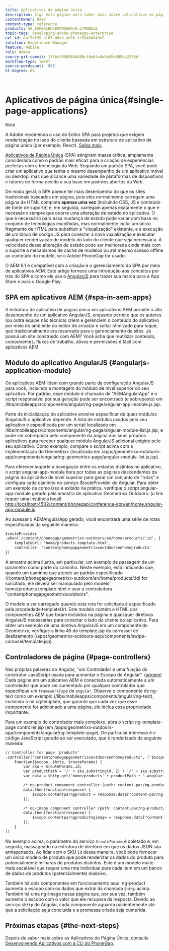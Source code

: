```yaml
---
title: Aplicativos de página única
description: Siga esta página para saber mais sobre aplicativos de página única, ou seja, você pode criar um aplicativo que tenha o mesmo desempenho de um aplicativo móvel ou desktop.
contentOwner: User
content-type: reference
products: SG_EXPERIENCEMANAGER/6.5/MOBILE
topic-tags: developing-adobe-phonegap-enterprise
exl-id: daf7bf39-a105-46eb-ab7b-1c59484949e2
solution: Experience Manager
feature: Mobile
role: Admin
source-git-commit: 1f56c99980846400cfde8fa4e9a55e885bc2258d
workflow-type: tm+mt
source-wordcount: '951'
ht-degree: 0%

---
```


# Aplicativos de página única{#single-page-applications}

>[!NOTE]
>
>A Adobe recomenda o uso do Editor SPA para projetos que exigem renderização no lado do cliente baseada em estrutura de aplicativo de página única (por exemplo, React). [Saiba mais](/help/sites-developing/spa-overview.md).

[Aplicativos de Página Única](https://en.wikipedia.org/wiki/Single-page_application) (SPA) atingiram massa crítica, amplamente considerada como o padrão mais eficaz para a criação de experiências perfeitas com a tecnologia da Web. Seguindo um padrão SPA, você pode criar um aplicativo que tenha o mesmo desempenho de um aplicativo móvel ou desktop, mas que alcance uma variedade de plataformas de dispositivos e fatores de forma devido à sua base em padrões abertos da Web.

De modo geral, o SPA parece ter mais desempenho do que os sites tradicionais baseados em página, pois eles normalmente carregam uma página de HTML completa **apenas uma vez** (incluindo CSS, JS e conteúdo de fonte de suporte) e, em seguida, carregam apenas exatamente o que é necessário sempre que ocorre uma alteração de estado no aplicativo. O que é necessário para essa mudança de estado pode variar com base no conjunto de tecnologias escolhidas, mas normalmente inclui um único fragmento de HTML para substituir a &quot;visualização&quot; existente, e a execução de um bloco de código JS para conectar a nova visualização e executar qualquer renderização de modelo do lado do cliente que seja necessária. A velocidade dessa alteração de estado pode ser melhorada ainda mais com o suporte a mecanismos de cache de modelos ou até mesmo acesso offline ao conteúdo do modelo, se o Adobe PhoneGap for usado.

O AEM 6.1 é compatível com a criação e o gerenciamento do SPA por meio de aplicativos AEM. Este artigo fornece uma introdução aos conceitos por trás do SPA e como ele usa o [AngularJS](https://angularjs.org/) para trazer sua marca para a App Store e para o Google Play.

## SPA em aplicativos AEM {#spa-in-aem-apps}

A estrutura de aplicativo de página única em aplicativos AEM permite o alto desempenho de um aplicativo AngularJS, enquanto permite que os autores (ou outra equipe não técnica) criem e gerenciem o conteúdo do aplicativo por meio do ambiente do editor de arrastar e soltar otimizado para toque, que tradicionalmente era reservado para o gerenciamento de sites. Já possui um site construído com AEM? Você acha que reutilizar conteúdo, componentes, fluxos de trabalho, ativos e permissões é fácil com aplicativos AEM.

## Módulo do aplicativo AngularJS {#angularjs-application-module}

Os aplicativos AEM lidam com grande parte da configuração AngularJS para você, incluindo a montagem do módulo de nível superior do seu aplicativo. Por padrão, esse módulo é chamado de &quot;AEMAngularApp&quot; e o script responsável por sua geração pode ser encontrado (e sobreposto) em /libs/mobileapps/components/angular/ng-page/angular-app-module.js.jsp.

Parte da inicialização do aplicativo envolve especificar de quais módulos AngularJS o aplicativo depende. A lista de módulos usados pelo seu aplicativo é especificada por um script localizado em /libs/mobileapps/components/angular/ng-page/angular-module-list.js.jsp, e pode ser sobreposta pelo componente da página dos seus próprios aplicativos para receber qualquer módulo AngularJS adicional exigido pelo seu aplicativo. Como exemplo, compare o script acima com a implementação do Geometrixx (localizada em /apps/geometrixx-outdoors-app/components/angular/ng-geometrixx-page/angular-module-list.js.jsp).

Para oferecer suporte à navegação entre os estados distintos no aplicativo, o script angular-app-module itera por todas as páginas descendentes da página do aplicativo de nível superior para gerar um conjunto de &quot;rotas&quot; e configura cada caminho no serviço $routeProvider do Angular. Para obter um exemplo de como isso é exibido na prática, verifique o script angular-app-module gerado pela amostra de aplicativo Geometrixx Outdoors: (o link requer uma instância local) [http://localhost:4502/content/phonegap/conference-app/en/home.angular-app-module.js](http://localhost:4502/content/phonegap/conference-app/en/home.angular-app-module.js)

Ao acessar o AEMAngularApp gerado, você encontrará uma série de rotas especificadas da seguinte maneira:

```xml
$routeProvider
.when('/content/phonegap/geometrixx-outdoors/en/home/products/:id', {
    templateUrl: 'home/products.template.html',
    controller: 'contentphonegapgeometrixxoutdoorsenhomeproducts'
})
```

A amostra acima ilustra, em particular, um exemplo de passagem de um parâmetro como parte do caminho. Neste exemplo, está indicando que, quando um caminho que atende ao padrão especificado (/content/phonegap/geometrixx-outdoors/en/home/products/:id) for solicitado, ele deverá ser manipulado pelo modelo home/products.template.html e usar a controladora &quot;contentphonegapgeometrixxoutdoors&quot;.

O modelo a ser carregado quando esta rota for solicitada é especificado pela propriedade templateUrl. Este modelo contém o HTML dos componentes AEM que foram incluídos na página e quaisquer diretivas AngularJS necessárias para conectar o lado do cliente do aplicativo. Para obter um exemplo de uma diretiva AngularJS em um componente do Geometrixx, verifique a linha 45 do template.jsp do carrossel de deslizamento (/apps/geometrixx-outdoors-app/components/swipe-carousel/template.jsp).

## Controladores de página {#page-controllers}

Nas próprias palavras do Angular, &quot;um Controlador é uma função do construtor JavaScript usada para aumentar o Escopo do Angular&quot;. ([origem](https://docs.angularjs.org/guide/controller)) Cada página em um aplicativo AEM é conectada automaticamente a um controlador que pode ser aumentado por qualquer controlador que especifique um `frameworkType` de `angular`. Observe o componente de ng-text como um exemplo (/libs/mobileapps/components/angular/ng-text), incluindo o nó cq:template, que garante que cada vez que esse componente for adicionado a uma página, ele inclua essa propriedade importante.

Para um exemplo de controlador mais complexo, abra o script ng-template-page controller.jsp (em /apps/geometrixx-outdoors-app/components/angular/ng-template-page). De particular interesse é o código JavaScript gerado ao ser executado, que é renderizado da seguinte maneira:

```xml
// Controller for page 'products'
.controller('contentphonegapgeometrixxoutdoorsenhomeproducts', ['$scope', '$http', '$routeParams',
    function($scope, $http, $routeParams) {
        var sku = $routeParams.id;
        var productPath = '/' + sku.substring(0, 2) + '/' + sku.substring(0, 4) + '/' + sku;
        var data = $http.get('home/products' + productPath + '.angular.json' + cacheKiller);

        /* ng-product component controller (path: content-par/ng-product) */
        data.then(function(response) {
            $scope.contentparngproduct = response.data["content-par/ng-product"].items;
        });

        /* ng-image component controller (path: content-par/ng-product/ng-image) */
        data.then(function(response) {
            $scope.contentparngproductngimage = response.data["content-par/ng-product/ng-image"].items;
        });
    }
])
```

No exemplo acima, o parâmetro do serviço `$routeParams` é coletado e, em seguida, massageado na estrutura de diretório em que os dados JSON são armazenados. Ao lidar com o SKU `id` dessa maneira, você pode fornecer um único modelo de produto que pode renderizar os dados do produto para potencialmente milhares de produtos distintos. Este é um modelo muito mais escalável que requer uma rota individual para cada item em um banco de dados de produtos (potencialmente) massivo.

Também há dois componentes em funcionamento aqui: ng-product aumenta o escopo com os dados que extrai da chamada `$http` acima. Também há uma ng-image nessa página que, por sua vez, também aumenta o escopo com o valor que ele recupera da resposta. Devido ao serviço `$http` do Angular, cada componente aguarda pacientemente até que a solicitação seja concluída e a promessa criada seja cumprida.

## Próximas etapas {#the-next-steps}

Depois de saber mais sobre os Aplicativos de Página Única, consulte [Desenvolvendo Aplicativos com a CLI do PhoneGap](/help/mobile/phonegap-apps-pg-cli.md).
